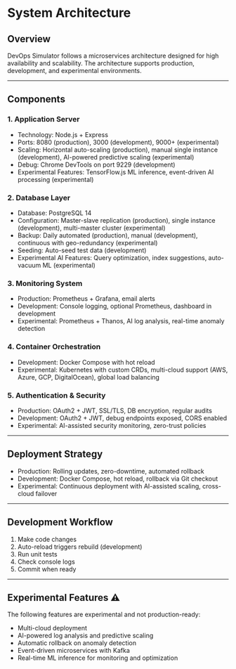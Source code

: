 # System Architecture

## Overview

DevOps Simulator follows a microservices architecture designed for high availability and scalability. The architecture supports production, development, and experimental environments.

---

## Components

### 1. Application Server

- Technology: Node.js + Express
- Ports: 8080 (production), 3000 (development), 9000+ (experimental)
- Scaling: Horizontal auto-scaling (production), manual single instance (development), AI-powered predictive scaling (experimental)
- Debug: Chrome DevTools on port 9229 (development)
- Experimental Features: TensorFlow.js ML inference, event-driven AI processing (experimental)

### 2. Database Layer

- Database: PostgreSQL 14
- Configuration: Master-slave replication (production), single instance (development), multi-master cluster (experimental)
- Backup: Daily automated (production), manual (development), continuous with geo-redundancy (experimental)
- Seeding: Auto-seed test data (development)
- Experimental AI Features: Query optimization, index suggestions, auto-vacuum ML (experimental)

### 3. Monitoring System

- Production: Prometheus + Grafana, email alerts
- Development: Console logging, optional Prometheus, dashboard in development
- Experimental: Prometheus + Thanos, AI log analysis, real-time anomaly detection

### 4. Container Orchestration

- Development: Docker Compose with hot reload
- Experimental: Kubernetes with custom CRDs, multi-cloud support (AWS, Azure, GCP, DigitalOcean), global load balancing

### 5. Authentication & Security

- Production: OAuth2 + JWT, SSL/TLS, DB encryption, regular audits
- Development: OAuth2 + JWT, debug endpoints exposed, CORS enabled
- Experimental: AI-assisted security monitoring, zero-trust policies

---

## Deployment Strategy

- Production: Rolling updates, zero-downtime, automated rollback
- Development: Docker Compose, hot reload, rollback via Git checkout
- Experimental: Continuous deployment with AI-assisted scaling, cross-cloud failover

---

## Development Workflow

1. Make code changes
2. Auto-reload triggers rebuild (development)
3. Run unit tests
4. Check console logs
5. Commit when ready

---

## Experimental Features ⚠

The following features are experimental and not production-ready:

- Multi-cloud deployment
- AI-powered log analysis and predictive scaling
- Automatic rollback on anomaly detection
- Event-driven microservices with Kafka
- Real-time ML inference for monitoring and optimization
